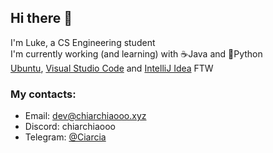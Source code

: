 ## Hi there 👋
I'm Luke, a CS Engineering student<br>
I'm currently working (and learning) with ☕Java and 🐍Python<br>
[Ubuntu](https://ubuntu.com/), [Visual Studio Code](https://code.visualstudio.com/) and [IntelliJ Idea](https://www.jetbrains.com/idea/) FTW

 ### My contacts:
 - Email: dev@chiarchiaooo.xyz
 - Discord: chiarchiaooo<br>
 - Telegram: [@Ciarcia](https://www.telegram.me/Ciarcia)<br>

<br>
